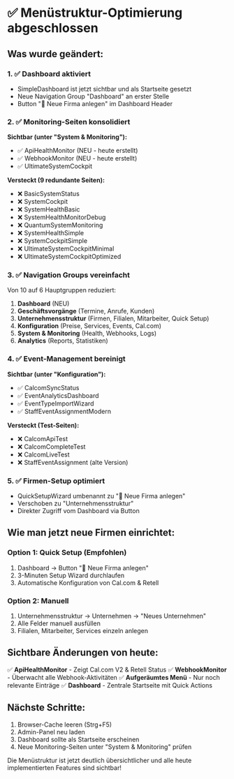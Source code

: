 # ✅ Menüstruktur-Optimierung abgeschlossen

## Was wurde geändert:

### 1. ✅ **Dashboard aktiviert**
- SimpleDashboard ist jetzt sichtbar und als Startseite gesetzt
- Neue Navigation Group "Dashboard" an erster Stelle
- Button "🚀 Neue Firma anlegen" im Dashboard Header

### 2. ✅ **Monitoring-Seiten konsolidiert**
**Sichtbar (unter "System & Monitoring"):**
- ✅ ApiHealthMonitor (NEU - heute erstellt)
- ✅ WebhookMonitor (NEU - heute erstellt)  
- ✅ UltimateSystemCockpit

**Versteckt (9 redundante Seiten):**
- ❌ BasicSystemStatus
- ❌ SystemCockpit
- ❌ SystemHealthBasic
- ❌ SystemHealthMonitorDebug
- ❌ QuantumSystemMonitoring
- ❌ SystemHealthSimple
- ❌ SystemCockpitSimple
- ❌ UltimateSystemCockpitMinimal
- ❌ UltimateSystemCockpitOptimized

### 3. ✅ **Navigation Groups vereinfacht**
Von 10 auf 6 Hauptgruppen reduziert:
1. **Dashboard** (NEU)
2. **Geschäftsvorgänge** (Termine, Anrufe, Kunden)
3. **Unternehmensstruktur** (Firmen, Filialen, Mitarbeiter, Quick Setup)
4. **Konfiguration** (Preise, Services, Events, Cal.com)
5. **System & Monitoring** (Health, Webhooks, Logs)
6. **Analytics** (Reports, Statistiken)

### 4. ✅ **Event-Management bereinigt**
**Sichtbar (unter "Konfiguration"):**
- ✅ CalcomSyncStatus
- ✅ EventAnalyticsDashboard
- ✅ EventTypeImportWizard
- ✅ StaffEventAssignmentModern

**Versteckt (Test-Seiten):**
- ❌ CalcomApiTest
- ❌ CalcomCompleteTest
- ❌ CalcomLiveTest
- ❌ StaffEventAssignment (alte Version)

### 5. ✅ **Firmen-Setup optimiert**
- QuickSetupWizard umbenannt zu "🚀 Neue Firma anlegen"
- Verschoben zu "Unternehmensstruktur" 
- Direkter Zugriff vom Dashboard via Button

## Wie man jetzt neue Firmen einrichtet:

### Option 1: Quick Setup (Empfohlen)
1. Dashboard → Button "🚀 Neue Firma anlegen"
2. 3-Minuten Setup Wizard durchlaufen
3. Automatische Konfiguration von Cal.com & Retell

### Option 2: Manuell
1. Unternehmensstruktur → Unternehmen → "Neues Unternehmen"
2. Alle Felder manuell ausfüllen
3. Filialen, Mitarbeiter, Services einzeln anlegen

## Sichtbare Änderungen von heute:

✅ **ApiHealthMonitor** - Zeigt Cal.com V2 & Retell Status
✅ **WebhookMonitor** - Überwacht alle Webhook-Aktivitäten
✅ **Aufgeräumtes Menü** - Nur noch relevante Einträge
✅ **Dashboard** - Zentrale Startseite mit Quick Actions

## Nächste Schritte:

1. Browser-Cache leeren (Strg+F5)
2. Admin-Panel neu laden
3. Dashboard sollte als Startseite erscheinen
4. Neue Monitoring-Seiten unter "System & Monitoring" prüfen

Die Menüstruktur ist jetzt deutlich übersichtlicher und alle heute implementierten Features sind sichtbar!